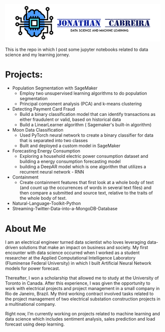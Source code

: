 ![](images/CabreiraLogo.png)

This is the repo in which I post some jupyter notebooks related to data science and my learning jorney.

# Projects:
- Population Segmentation with SageMaker
	- Employ two unsupervised learning algorithms to do population segmentation
	- Principal component analysis (PCA) and k-means clustering
- Detecting Payment Card Fraud
	- Build a binary classification model that can identify transactions as either fraudulent or valid, based on historical data
	- Build a LinearLearner algorithm ( Sagemaker's built-in algorithm) 
- Moon Data Classification
	- Used PyTorch neural network to create a binary classifier for data that is separated into two classes
	- Built and deployed a custom model in SageMaker
- Forecasting Energy Consumption
	- Exploring a household electric power consumption dataset and building a energy consumption forecasting model 
	- building a DeepAR model which is one algorithm that utilizes a recurrent neural network - RNN
- Containment
	- Create containment features that first look at a whole body of text (and count up the occurrences of words in several text files) and then compare a submitted and source text, relative to the traits of the whole body of text.
- Natural-Language-Toolkit-Python
- Streaming-Twitter-Data-into-a-MongoDB-Database

 # About Me 
 
 
 I am an electrical engineer turned data scientist who loves leveraging data-driven solutions that make an impact on business and society. My first encounter with data science occurred when I worked as a student researcher at the Applied Computational Intelligence Laboratory (Fluminense Federal University) in which I built Artificial Neural Network models for power forecast.

Thereafter, I won a scholarship that allowed me to study at the University of Toronto in Canada. After this experience, I was given the opportunity to work with electrical projects and project management in a small company in Rio de Janeiro, Brazil. My third working contract involved tasks related to the project management of two electrical substation construction projects in a multinational company.

Right now, I’m currently working on projects related to machine learning and data science which includes sentiment analysis, sales prediction and load forecast using deep learning.
